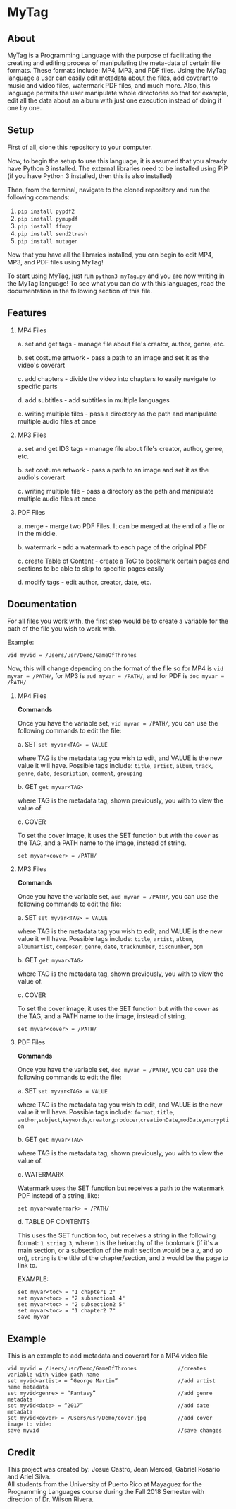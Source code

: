 # MyTag
**About**
---
MyTag is a Programming Language with the purpose of facilitating the creating and editing process of manipulating 
the meta-data of certain file formats.  These formats include: MP4, MP3, and PDF files.  Using the MyTag language a user can easily
edit metadata about the files, add coverart to music and video files, watermark PDF files, and much more.  Also, this language
permits the user manipulate whole directories so that for example, edit all the data about an album with just one execution instead 
of doing it one by one.

**Setup**
---
First of all, clone this repository to your computer.

Now, to begin the setup to use this language, it is assumed that you already have Python 3 installed.  The external libraries need to be installed using PIP (if you have Python 3 installed, then this is also installed)

Then, from the terminal, navigate to the cloned repository and run the following commands:
1. ```pip install pypdf2```
2. ```pip install pymupdf```
3. ```pip install ffmpy```
4. ```pip install send2trash```
5. ```pip install mutagen```

Now that you have all the libraries installed, you can begin to edit MP4, MP3, and PDF files using MyTag!

To start using MyTag, just run ```python3 myTag.py``` and you are now writing in the MyTag language!
To see what you can do with this languages, read the documentation in the following section of this file.

**Features**
---
1. MP4 Files

    a. set and get tags - manage file about file's creator, author, genre, etc.

    b. set costume artwork - pass a path to an image and set it as the video's coverart

    c. add chapters - divide the video into chapters to easily navigate to specific parts

    d. add subtitles - add subtitles in multiple languages

    e. writing multiple files - pass a directory as the path and manipulate multiple audio files at once

2. MP3 Files

    a. set and get ID3 tags - manage file about file's creator, author, genre, etc.

    b. set costume artwork - pass a path to an image and set it as the audio's coverart

    c. writing multiple file - pass a directory as the path and manipulate multiple audio files at once

3. PDF Files

    a. merge - merge two PDF Files.  It can be merged at the end of a file or in the middle.

    b. watermark - add a watermark to each page of the original PDF
    
    c. create Table of Content - create a ToC to bookmark certain pages and sections to be able to skip to specific pages easily

    d. modify tags - edit author, creator, date, etc.

**Documentation**
---

For all files you work with, the first step would be to create a variable for the path of the file you wish to work with.

Example: 

```vid myvid = /Users/usr/Demo/GameOfThrones```

Now, this will change depending on the format of the file so for MP4 is ```vid myvar = /PATH/```, for MP3 is ```aud myvar = /PATH/```, and for 
PDF is ```doc myvar = /PATH/```
1. MP4 Files

    **Commands**
    
    Once you have the variable set, ```vid myvar = /PATH/```, you can use the following commands to edit the file:
    
    a. SET
    ```set myvar<TAG> = VALUE```
    
    where TAG is the metadata tag you wish to edit, and VALUE is the new value it will have.  Possible tags include:
    ```title```, ```artist```, ```album```, ```track```, ```genre```, ```date```, ```description```, ```comment```, ```grouping```
    
    b. GET
    ```get myvar<TAG>```
    
    where TAG is the metadata tag, shown previously, you with to view the value of.
    
    c. COVER
    
    To set the cover image, it uses the SET function but with the ```cover``` as the TAG, and a PATH name to the image, instead of string.
    
    ```set myvar<cover> = /PATH/```

2. MP3 Files

    **Commands**
    
    Once you have the variable set, ```aud myvar = /PATH/```, you can use the following commands to edit the file:
    
    a. SET
    ```set myvar<TAG> = VALUE```
    
    where TAG is the metadata tag you wish to edit, and VALUE is the new value it will have.  Possible tags include: 
    ```title```, ```artist```, ```album```, ```albumartist```, ```composer```, ```genre```, ```date```, ```tracknumber```, ```discnumber```, ```bpm```
    
    b. GET
    ```get myvar<TAG>```
    
    where TAG is the metadata tag, shown previously, you with to view the value of.
    
     c. COVER
    
    To set the cover image, it uses the SET function but with the ```cover``` as the TAG, and a PATH name to the image, instead of string.
    
    ```set myvar<cover> = /PATH/```

3. PDF Files

    **Commands**
    
    Once you have the variable set, ```doc myvar = /PATH/```, you can use the following commands to edit the file:
    
    a. SET
    ```set myvar<TAG> = VALUE```
    
    where TAG is the metadata tag you wish to edit, and VALUE is the new value it will have.  Possible tags include: 
    ```format```, ```title```, ```author```,```subject```,```keywords```,```creator```,```producer```,```creationDate```,```modDate```,```encryption```
    
    b. GET
    ```get myvar<TAG>```
    
    where TAG is the metadata tag, shown previously, you with to view the value of.
    
    c. WATERMARK
    
    Watermark uses the SET function but receives a path to the watermark PDF instead of a string, like:
    
    ```set myvar<watermark> = /PATH/```
    
    d. TABLE OF CONTENTS
    
    This uses the SET function too, but receives a string in the following format: ```1 string 3```, where ```1``` is the heirarchy of the bookmark
    (if it's a main section, or a subsection of the main section would be a ```2```, and so on), ```string``` is the title of the chapter/section,
    and ```3``` would be the page to link to.
    
    EXAMPLE:
    
    ```
    set myvar<toc> = "1 chapter1 2"
    set myvar<toc> = "2 subsection1 4"
    set myvar<toc> = "2 subsection2 5"
    set myvar<toc> = "1 chapter2 7"
    save myvar
    ```
    
**Example**
---
This is an example to add metadata and coverart for a MP4 video file

```
vid myvid = /Users/usr/Demo/GameOfThrones             //creates variable with video path name
set myvid<artist> = “George Martin”                   //add artist name metadata
set myvid<genre> = “Fantasy”                          //add genre metadata
set myvid<date> = “2017”                              //add date metadata
set myvid<cover> = /Users/usr/Demo/cover.jpg          //add cover image to video
save myvid                                            //save changes
```


**Credit**
---
This project was created by: Josue Castro, Jean Merced, Gabriel Rosario and Ariel Silva.  
All students from the University of Puerto Rico at Mayaguez for the Programming Languages course 
during the Fall 2018 Semester with direction of Dr. Wilson Rivera.